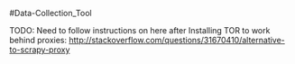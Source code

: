 #Data-Collection_Tool

TODO:
Need to follow instructions on here after Installing TOR to work behind proxies:
http://stackoverflow.com/questions/31670410/alternative-to-scrapy-proxy
